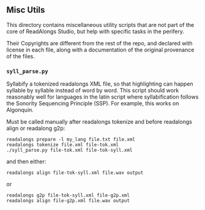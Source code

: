 ## Misc Utils

This directory contains miscellaneous utility scripts that are not part of the
core of ReadAlongs Studio, but help with specific tasks in the perifery.

Their Copyrights are different from the rest of the repo, and declared with
license in each file, along with a documentation of the original provenance of
the files.

### `syll_parse.py`

Syllabify a tokenized readalongs XML file, so that highlighting can happen
syllable by syllable instead of word by word. This script should work reasonably
well for languages in the latin script where syllabification follows the
Sonority Sequencing Principle (SSP). For example, this works on Algonquin.

Must be called manually after
readalongs tokenize and before readalongs align or readalong g2p:

    readalongs prepare -l my_lang file.txt file.xml
    readalongs tokenize file.xml file-tok.xml
    ./syll_parse.py file-tok.xml file-tok-syll.xml

and then either:

    readalongs align file-tok-syll.xml file.wav output

or

    readalongs g2p file-tok-syll.xml file-g2p.xml
    readalongs align file-g2p.xml file.wav output
